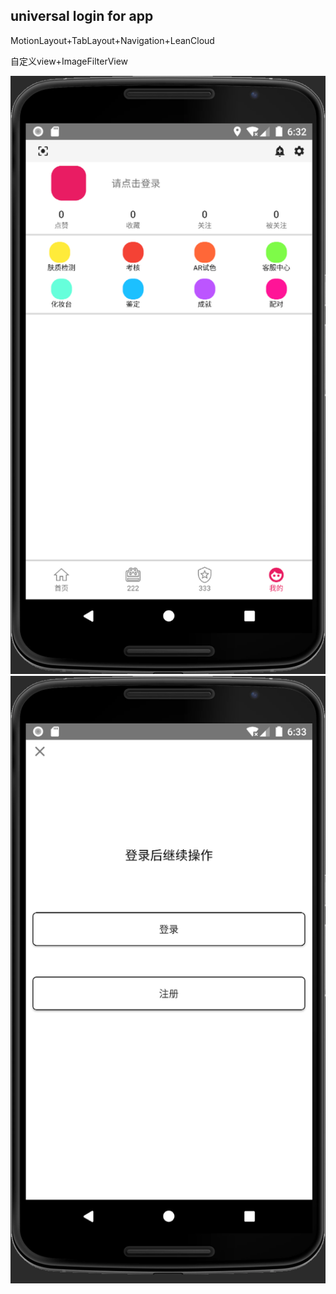 ## universal login for app

MotionLayout+TabLayout+Navigation+LeanCloud
<p>自定义view+ImageFilterView</p>

![image](https://github.com/Nakiiri/loginUniversal/blob/master/imageFile/image1.png)
![image](https://github.com/Nakiiri/loginUniversal/blob/master/imageFile/image2.png)
